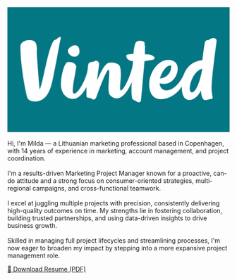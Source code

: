 <img src="img/vinted.png" alt="Vinted logo" class="company-logo">

Hi, I'm Milda — a Lithuanian marketing professional based in Copenhagen, with 14 years of experience in marketing, account management, and project coordination.  
<br>
I'm a results-driven Marketing Project Manager known for a proactive, can-do attitude and a strong focus on consumer-oriented strategies, multi-regional campaigns, and cross-functional teamwork.  
<br>
I excel at juggling multiple projects with precision, consistently delivering high-quality outcomes on time. My strengths lie in fostering collaboration, building trusted partnerships, and using data-driven insights to drive business growth.  
<br>
Skilled in managing full project lifecycles and streamlining processes, I'm now eager to broaden my impact by stepping into a more expansive project management role.  

<div class="resume-download">
    <a href="resume/Milda_Resume.pdf" download class="download-button">
        📄 Download Resume (PDF)
    </a>
</div>




